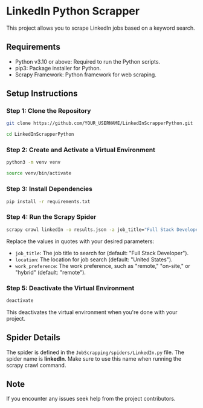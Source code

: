 # LinkedIn Python Scrapper

This project allows you to scrape LinkedIn jobs based on a keyword search.

## Requirements
- Python v3.10 or above: Required to run the Python scripts.
- pip3: Package installer for Python.
- Scrapy Framework: Python framework for web scraping.

## Setup Instructions

### Step 1: Clone the Repository

```bash
git clone https://github.com/YOUR_USERNAME/LinkedInScrapperPython.git
```

```bash
cd LinkedInScrapperPython
```

### Step 2: Create and Activate a Virtual Environment

```bash
python3 -m venv venv
```

```bash
source venv/bin/activate
```


### Step 3: Install Dependencies

```bash
pip install -r requirements.txt
```

### Step 4: Run the Scrapy Spider

```bash
scrapy crawl linkedIn -o results.json -a job_title="Full Stack Developer" -a location="United States" -a work_preference="remote"
```

Replace the values in quotes with your desired parameters:

- ```job_title```: The job title to search for (default: "Full Stack Developer").
- ```location```: The location for job search (default: "United States").
- ```work_preference```: The work preference, such as "remote," "on-site," or "hybrid" (default: "remote").

### Step 5: Deactivate the Virtual Environment
```bash
deactivate
```

This deactivates the virtual environment when you're done with your project.

## Spider Details
The spider is defined in the ```JobScrapping/spiders/LinkedIn.py``` file. The spider name is **linkedIn**. Make sure to use this name when running the scrapy crawl command.

## Note
  If you encounter any issues seek help from the project contributors.
  

